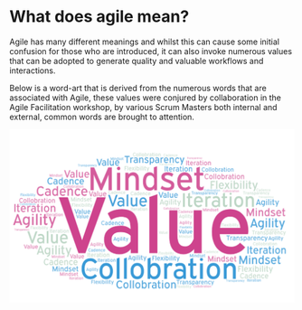 # What does agile mean?

Agile has many different meanings and whilst this can cause some initial confusion for those who are introduced, it can also invoke numerous values that can be adopted to generate quality and valuable workflows and interactions.

Below is a word-art that is derived from the numerous words that are associated with Agile, these values were conjured by collaboration in the Agile Facilitation workshop, by various Scrum Masters both internal and external, common words are brought to attention.

![](<../.gitbook/assets/image (38).png>)
